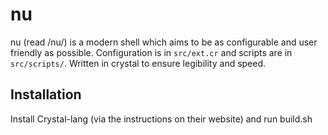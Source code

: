 # nu

nu (read /nu/) is a modern shell which aims to be as configurable and user friendly as possible. Configuration is in `src/ext.cr` and scripts are in `src/scripts/`. Written in crystal to ensure legibility and speed.

## Installation

Install Crystal-lang (via the instructions on their website) and run build.sh
